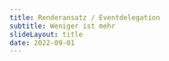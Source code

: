 ```yaml
---
title: Renderansatz / Eventdelegation
subtitle: Weniger ist mehr
slideLayout: title
date: 2022-09-01
---
```

